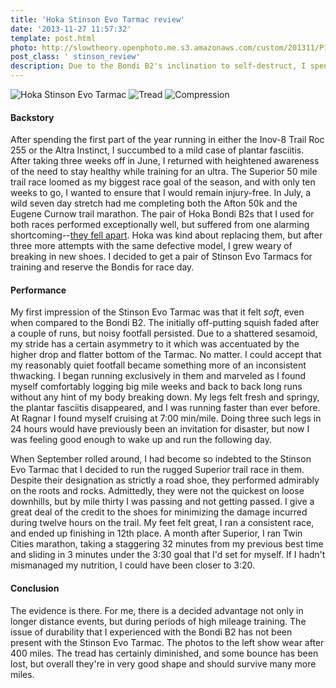 ```yaml
---
title: 'Hoka Stinson Evo Tarmac review'
date: '2013-11-27 11:57:32'
template: post.html
photo: http://slowtheory.openphoto.me.s3.amazonaws.com/custom/201311/P1060678-642c16_350x250xCR.jpg
post_class: ' stinson_review'
description: Due to the Bondi B2's inclination to self-destruct, I spent four months of the summer running in the Hoka Stinson Evo Tarmac. Here I reflect on their ability to navigate varied terrain, promote good health, and improve performance.
---
```


![Hoka Stinson Evo Tarmac](http://slowtheory.openphoto.me.s3.amazonaws.com/custom/201311/P1060678-642c16_450x450.jpg)
![Tread](http://slowtheory.openphoto.me.s3.amazonaws.com/custom/201311/P1060679-926cde_450x450.jpg)
![Compression](http://slowtheory.openphoto.me.s3.amazonaws.com/custom/201311/P1060680-287df2_450x450.jpg)

#### Backstory

After spending the first part of the year running in either the Inov-8 Trail Roc 255 or the Altra Instinct, I succumbed to a mild case of plantar fasciitis. After taking three weeks off in June, I returned with heightened awareness of the need to stay healthy while training for an ultra. The Superior 50 mile trail race loomed as my biggest race goal of the season, and with only ten weeks to go, I wanted to ensure that I would remain injury-free. In July, a wild seven day stretch had me completing both the Afton 50k and the Eugene Curnow trail marathon. The pair of Hoka Bondi B2s that I used for both races performed exceptionally well, but suffered from one alarming shortcoming--[they fell apart](http://www.slowtheory.com/2013/07/15/hoka-bondi-b2-review/). Hoka was kind about replacing them, but after three more attempts with the same defective model, I grew weary of breaking in new shoes. I decided to get a pair of Stinson Evo Tarmacs for training and reserve the Bondis for race day.

#### Performance

My first impression of the Stinson Evo Tarmac was that it felt *soft*, even when compared to the Bondi B2. The initially off-putting squish faded after a couple of runs, but noisy footfall persisted. Due to a shattered sesamoid, my stride has a certain asymmetry to it which was accentuated by the higher drop and flatter bottom of the Tarmac. No matter. I could accept that my reasonably quiet footfall became something more of an inconsistent thwacking. I began running exclusively in them and marveled as I found myself comfortably logging big mile weeks and back to back long runs without any hint of my body breaking down. My legs felt fresh and springy, the plantar fasciitis disappeared, and I was running faster than ever before. At Ragnar I found myself cruising at 7:00 min/mile. Doing three such legs in 24 hours would have previously been an invitation for disaster, but now I was feeling good enough to wake up and run the following day.

When September rolled around, I had become so indebted to the Stinson Evo Tarmac that I decided to run the rugged Superior trail race in them. Despite their designation as strictly a road shoe, they performed admirably on the roots and rocks. Admittedly, they were not the quickest on loose downhills, but by mile thirty I was passing and not getting passed. I give a great deal of the credit to the shoes for minimizing the damage incurred during twelve hours on the trail. My feet felt great, I ran a consistent race, and ended up finishing in 12th place. A month after Superior, I ran Twin Cities marathon, taking a staggering 32 minutes from my previous best time and sliding in 3 minutes under the 3:30 goal that I'd set for myself. If I hadn't mismanaged my nutrition, I could have been closer to 3:20.

#### Conclusion

The evidence is there. For me, there is a decided advantage not only in longer distance events, but during periods of high mileage training. The issue of durability that I experienced with the Bondi B2 has not been present with the Stinson Evo Tarmac. The photos to the left show wear after 400 miles. The tread has certainly diminished, and some bounce has been lost, but overall they're in very good shape and should survive many more miles.